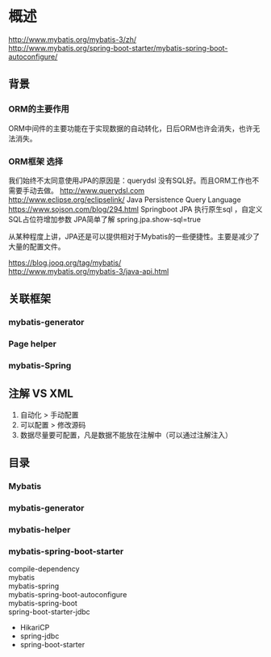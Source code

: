 # 概述

http://www.mybatis.org/mybatis-3/zh/  
http://www.mybatis.org/spring-boot-starter/mybatis-spring-boot-autoconfigure/ 

## 背景

### ORM的主要作用

ORM中间件的主要功能在于实现数据的自动转化，日后ORM也许会消失，也许无法消失。  

### ORM框架 选择

我们始终不太同意使用JPA的原因是：querydsl 没有SQL好。而且ORM工作也不需要手动去做。
http://www.querydsl.com  
http://www.eclipse.org/eclipselink/  Java Persistence Query Language  
https://www.sojson.com/blog/294.html Springboot JPA 执行原生sql ，自定义SQL占位符增加参数 JPA简单了解 spring.jpa.show-sql=true  

从某种程度上讲，JPA还是可以提供相对于Mybatis的一些便捷性。主要是减少了大量的配置文件。

https://blog.jooq.org/tag/mybatis/  
http://www.mybatis.org/mybatis-3/java-api.html  

## 关联框架

### mybatis-generator

### Page helper

### mybatis-Spring

## 注解 VS XML

1. 自动化 > 手动配置  
2. 可以配置 > 修改源码  
3. 数据尽量要可配置，凡是数据不能放在注解中（可以通过注解注入）  

## 目录

### Mybatis

### mybatis-generator

### mybatis-helper

### mybatis-spring-boot-starter

compile-dependency  
mybatis  
mybatis-spring  
mybatis-spring-boot-autoconfigure  
mybatis-spring-boot  
spring-boot-starter-jdbc  
  - HikariCP
  - spring-jdbc
  - spring-boot-starter